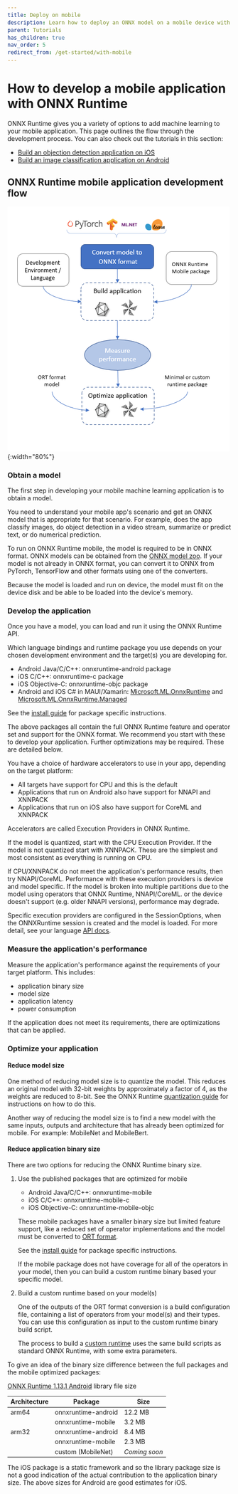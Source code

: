 ```yaml
---
title: Deploy on mobile
description: Learn how to deploy an ONNX model on a mobile device with ONNX Runtime
parent: Tutorials
has_children: true
nav_order: 5
redirect_from: /get-started/with-mobile
---
```


# How to develop a mobile application with ONNX Runtime

ONNX Runtime gives you a variety of options to add machine learning to your mobile application. This page outlines the flow through the development process. You can also check out the tutorials in this section:

* [Build an objection detection application on iOS](./deploy-ios.md)
* [Build an image classification application on Android](./deploy-android.md)

## ONNX Runtime mobile application development flow

![Steps to build for mobile platforms](../../../images/mobile.png){:width="80%"}

### Obtain a model

The first step in developing your mobile machine learning application is to obtain a model.

You need to understand your mobile app's scenario and get an ONNX model that is appropriate for that scenario. For example, does the app classify images, do object detection in a video stream, summarize or predict text, or do numerical prediction.

To run on ONNX Runtime mobile, the model is required to be in ONNX format. ONNX models can be obtained from the [ONNX model zoo](https://github.com/onnx/models). If your model is not already in ONNX format, you can convert it to ONNX from PyTorch, TensorFlow and other formats using one of the converters.

Because the model is loaded and run on device, the model must fit on the device disk and be able to be loaded into the device's memory.

### Develop the application

Once you have a model, you can load and run it using the ONNX Runtime API.

Which language bindings and runtime package you use depends on your chosen development environment and the target(s) you are developing for.

* Android Java/C/C++: onnxruntime-android package
* iOS C/C++: onnxruntime-c package
* iOS Objective-C: onnxruntime-objc package
* Android and iOS C# in MAUI/Xamarin: [Microsoft.ML.OnnxRuntime](https://www.nuget.org/packages/Microsoft.ML.OnnxRuntime/) and [Microsoft.ML.OnnxRuntime.Managed](https://www.nuget.org/packages/Microsoft.ML.OnnxRuntime.Managed/)

See the [install guide](https://onnxruntime.ai/docs/install/#install-on-web-and-mobile) for package specific instructions.

The above packages all contain the full ONNX Runtime feature and operator set and support for the ONNX format. We recommend you start with these to develop your application. Further optimizations may be required. These are detailed below.

You have a choice of hardware accelerators to use in your app, depending on the target platform:

* All targets have support for CPU and this is the default
* Applications that run on Android also have support for NNAPI and XNNPACK
* Applications that run on iOS also have support for CoreML and XNNPACK

Accelerators are called Execution Providers in ONNX Runtime.

If the model is quantized, start with the CPU Execution Provider. If the model is not quantized start with XNNPACK. These are the simplest and most consistent as everything is running on CPU.

If CPU/XNNPACK do not meet the application's performance results, then try NNAPI/CoreML. Performance with these execution providers is device and model specific. If the model is broken into multiple partitions due to the model using operators that ONNX Runtime, NNAPI/CoreML. or the device doesn't support (e.g. older NNAPI versions), performance may degrade.

Specific execution providers are configured in the SessionOptions, when the ONNXRuntime session is created and the model is loaded. For more detail, see your language [API docs](../../api).

### Measure the application's performance

Measure the application's performance against the requirements of your target platform. This includes:

* application binary size
* model size
* application latency
* power consumption

If the application does not meet its requirements, there are optimizations that can be applied.

### Optimize your application

#### Reduce model size

One method of reducing model size is to quantize the model. This reduces an original model with 32-bit weights by approximately a factor of 4, as the weights are reduced to 8-bit. See the ONNX Runtime [quantization guide](../../performance/quantization.md) for instructions on how to do this.

Another way of reducing the model size is to find a new model with the same inputs, outputs and architecture that has already been optimized for mobile. For example: MobileNet and MobileBert.

#### Reduce application binary size

There are two options for reducing the ONNX Runtime binary size.

1. Use the published packages that are optimized for mobile

   * Android Java/C/C++: onnxruntime-mobile
   * iOS C/C++: onnxruntime-mobile-c
   * iOS Objective-C: onnxruntime-mobile-objc

   These mobile packages have a smaller binary size but limited feature support, like a reduced set of operator implementations and the model must be converted to [ORT format](../../reference/ort-format-models.md#convert-onnx-models-to-ort-format).

   See the [install guide](../../install/#install-on-web-and-mobile) for package specific instructions.

   If the mobile package does not have coverage for all of the operators in your model, then you can build a custom runtime binary based your specific model.

2. Build a custom runtime based on your model(s)

   One of the outputs of the ORT format conversion is a build configuration file, containing a list of operators from your model(s) and their types. You can use this configuration as input to the custom runtime binary build script.

   The process to build a [custom runtime](../../build/custom.md) uses the same build scripts as standard ONNX Runtime, with some extra parameters.

To give an idea of the binary size difference between the full packages and the mobile optimized packages:

[ONNX Runtime 1.13.1 Android](https://central.sonatype.com/namespace/com.microsoft.onnxruntime) library file size

|Architecture|Package|Size|
|-|-|-|
|arm64|onnxruntime-android|12.2 MB|
||onnxruntime-mobile|3.2 MB|
|arm32|onnxruntime-android|8.4 MB|
||onnxruntime-mobile|2.3 MB|
||custom (MobileNet)|_Coming soon_|

The iOS package is a static framework and so the library package size is not a good indication of the actual contribution to the application binary size. The above sizes for Android are good estimates for iOS.
